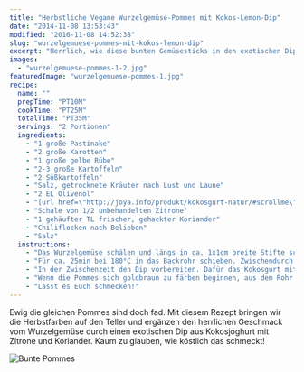 ```yaml
---
title: "Herbstliche Vegane Wurzelgemüse-Pommes mit Kokos-Lemon-Dip"
date: "2014-11-08 13:53:43"
modified: "2016-11-08 14:52:38"
slug: "wurzelgemuese-pommes-mit-kokos-lemon-dip"
excerpt: "Herrlich, wie diese bunten Gemüsesticks in den exotischen Dip getaucht die Geschmacksknospen zum Singen bringen."
images:
  - "wurzelgemuese-pommes-1-2.jpg"
featuredImage: "wurzelgemuese-pommes-1.jpg"
recipe:
  name: ""
  prepTime: "PT10M"
  cookTime: "PT25M"
  totalTime: "PT35M"
  servings: "2 Portionen"
  ingredients:
    - "1 große Pastinake"
    - "2 große Karotten"
    - "1 große gelbe Rübe"
    - "2-3 große Kartoffeln"
    - "2 Süßkartoffeln"
    - "Salz, getrocknete Kräuter nach Lust und Laune"
    - "2 EL Olivenöl"
    - "[url href=\"http://joya.info/produkt/kokosgurt-natur/#scrollme\" target=\"_blank\"]1 Becher Kokosgurt Natur von Joya[/url]"
    - "Schale von 1/2 unbehandelten Zitrone"
    - "1 gehäufter TL frischer, gehackter Koriander"
    - "Chiliflocken nach Belieben"
    - "Salz"
  instructions:
    - "Das Wurzelgemüse schälen und längs in ca. 1x1cm breite Stifte schneiden. Auf ein Backblech geben, mit Salz, Kräutern und Olivenöl gut durchmischen."
    - "Für ca. 25min bei 180°C in das Backrohr schieben. Zwischendurch wenden."
    - "In der Zwischenzeit den Dip vorbereiten. Dafür das Kokosgurt mit der Zitronenschale und dem Koriander glatt rühren. Mit Salz und Chiliflocken abschmecken."
    - "Wenn die Pommes sich goldbraun zu färben beginnen, aus dem Rohr nehmen und mit dem Dip servieren."
    - "Lasst es Euch schmecken!"
---
```


Ewig die gleichen Pommes sind doch fad. Mit diesem Rezept bringen wir die Herbstfarben auf den Teller und ergänzen den herrlichen Geschmack vom Wurzelgemüse durch einen exotischen Dip aus Kokosjoghurt mit Zitrone und Koriander. Kaum zu glauben, wie köstlich das schmeckt!

![Bunte Pommes](https://www.veganblatt.com/i/wurzelgemuese-pommes-1-2.jpg)